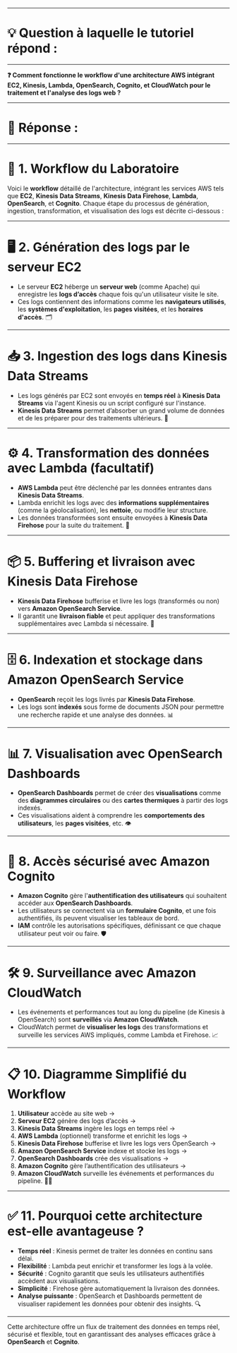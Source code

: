 ----------------------
# 💡 Question à laquelle le tutoriel répond :
----------------------

**❓ Comment fonctionne le workflow d'une architecture AWS intégrant EC2, Kinesis, Lambda, OpenSearch, Cognito, et CloudWatch pour le traitement et l'analyse des logs web ?**

----------------------
# 📝 Réponse :
----------------------

# 🔄 1. Workflow du Laboratoire  
Voici le **workflow** détaillé de l'architecture, intégrant les services AWS tels que **EC2**, **Kinesis Data Streams**, **Kinesis Data Firehose**, **Lambda**, **OpenSearch**, et **Cognito**. Chaque étape du processus de génération, ingestion, transformation, et visualisation des logs est décrite ci-dessous :

---

# 🖥️ 2. Génération des logs par le serveur EC2  
- Le serveur **EC2** héberge un **serveur web** (comme Apache) qui enregistre les **logs d’accès** chaque fois qu'un utilisateur visite le site.  
- Ces logs contiennent des informations comme les **navigateurs utilisés**, les **systèmes d'exploitation**, les **pages visitées**, et les **horaires d'accès**. 🗂️

---

# 📥 3. Ingestion des logs dans Kinesis Data Streams  
- Les logs générés par EC2 sont envoyés en **temps réel** à **Kinesis Data Streams** via l'agent Kinesis ou un script configuré sur l'instance.  
- **Kinesis Data Streams** permet d’absorber un grand volume de données et de les préparer pour des traitements ultérieurs. 🔄

---

# ⚙️ 4. Transformation des données avec Lambda (facultatif)  
- **AWS Lambda** peut être déclenché par les données entrantes dans **Kinesis Data Streams**.  
- Lambda enrichit les logs avec des **informations supplémentaires** (comme la géolocalisation), les **nettoie**, ou modifie leur structure.  
- Les données transformées sont ensuite envoyées à **Kinesis Data Firehose** pour la suite du traitement. 🔧

---

# 📦 5. Buffering et livraison avec Kinesis Data Firehose  
- **Kinesis Data Firehose** bufferise et livre les logs (transformés ou non) vers **Amazon OpenSearch Service**.  
- Il garantit une **livraison fiable** et peut appliquer des transformations supplémentaires avec Lambda si nécessaire. 🚚

---

# 🗄️ 6. Indexation et stockage dans Amazon OpenSearch Service  
- **OpenSearch** reçoit les logs livrés par **Kinesis Data Firehose**.  
- Les logs sont **indexés** sous forme de documents JSON pour permettre une recherche rapide et une analyse des données. 📊

---

# 📊 7. Visualisation avec OpenSearch Dashboards  
- **OpenSearch Dashboards** permet de créer des **visualisations** comme des **diagrammes circulaires** ou des **cartes thermiques** à partir des logs indexés.  
- Ces visualisations aident à comprendre les **comportements des utilisateurs**, les **pages visitées**, etc. 👁️

---

# 🔐 8. Accès sécurisé avec Amazon Cognito  
- **Amazon Cognito** gère l'**authentification des utilisateurs** qui souhaitent accéder aux **OpenSearch Dashboards**.  
- Les utilisateurs se connectent via un **formulaire Cognito**, et une fois authentifiés, ils peuvent visualiser les tableaux de bord.  
- **IAM** contrôle les autorisations spécifiques, définissant ce que chaque utilisateur peut voir ou faire. 🛡️

---

# 🛠️ 9. Surveillance avec Amazon CloudWatch  
- Les événements et performances tout au long du pipeline (de Kinesis à OpenSearch) sont **surveillés** via **Amazon CloudWatch**.  
- CloudWatch permet de **visualiser les logs** des transformations et surveille les services AWS impliqués, comme Lambda et Firehose. 📈

---

# 📋 10. Diagramme Simplifié du Workflow  

1. **Utilisateur** accède au site web →  
2. **Serveur EC2** génère des logs d’accès →  
3. **Kinesis Data Streams** ingère les logs en temps réel →  
4. **AWS Lambda** (optionnel) transforme et enrichit les logs →  
5. **Kinesis Data Firehose** bufferise et livre les logs vers OpenSearch →  
6. **Amazon OpenSearch Service** indexe et stocke les logs →  
7. **OpenSearch Dashboards** crée des visualisations →  
8. **Amazon Cognito** gère l’authentification des utilisateurs →  
9. **Amazon CloudWatch** surveille les événements et performances du pipeline. 🧑‍💻

---

# ✅ 11. Pourquoi cette architecture est-elle avantageuse ?

- **Temps réel** : Kinesis permet de traiter les données en continu sans délai.  
- **Flexibilité** : Lambda peut enrichir et transformer les logs à la volée.  
- **Sécurité** : Cognito garantit que seuls les utilisateurs authentifiés accèdent aux visualisations.  
- **Simplicité** : Firehose gère automatiquement la livraison des données.  
- **Analyse puissante** : OpenSearch et Dashboards permettent de visualiser rapidement les données pour obtenir des insights. 🔍

---

Cette architecture offre un flux de traitement des données en temps réel, sécurisé et flexible, tout en garantissant des analyses efficaces grâce à **OpenSearch** et **Cognito**.
